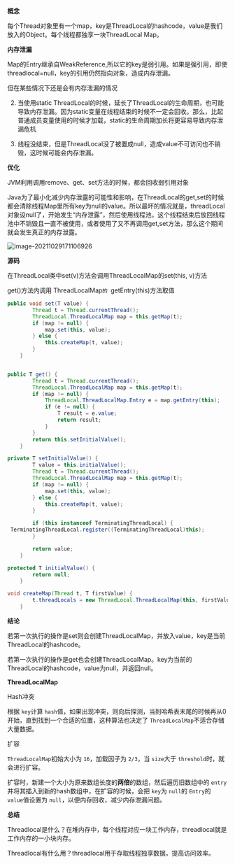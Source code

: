 **概念**

每个Thread对象里有一个map，key是ThreadLocal的hashcode，value是我们放入的Object。每个线程都独享一块ThreadLocal Map。

**内存泄漏**

Map的Entry继承自WeakReference,所以它的key是弱引用。如果是强引用，即使threadlocal=null，key的引用仍然指向对象，造成内存泄漏。

但在某些情况下还是会有内存泄漏的情况

2. 当使用static ThreadLocal的时候，延长了ThreadLocal的生命周期，也可能导致内存泄漏。因为static变量在线程结束的时候不一定会回收。那么，比起普通成员变量使用的时候才加载，static的生命周期加长将更容易导致内存泄漏危机

3. 线程没结束，但是ThreadLocal没了被置成null，造成value不可访问也不销毁，这时候可能会内存泄漏。

**优化**

JVM利用调用remove、get、set方法的时候，都会回收弱引用对象

Java为了最小化减少内存泄露的可能性和影响，在ThreadLocal的get,set的时候都会清除线程Map里所有key为null的value。所以最坏的情况就是，threadLocal对象设null了，开始发生“内存泄露”，然后使用线程池，这个线程结束后放回线程池中不销毁且一直不被使用，或者使用了又不再调用get,set方法，那么这个期间就会发生真正的内存泄露。

![image-20211029171106926](E:\学习笔记\typora\img\image-20211029171106926.png)

**源码**

在ThreadLocal类中set(v)方法会调用ThreadLocalMap的set(this, v)方法

get()方法内调用 ThreadLocalMap`的 `getEntry(this)方法取值

```java
public void set(T value) {
        Thread t = Thread.currentThread();
        ThreadLocal.ThreadLocalMap map = this.getMap(t);
        if (map != null) {
            map.set(this, value);
        } else {
            this.createMap(t, value);
        }
    }


public T get() {
        Thread t = Thread.currentThread();
        ThreadLocal.ThreadLocalMap map = this.getMap(t);
        if (map != null) {
            ThreadLocal.ThreadLocalMap.Entry e = map.getEntry(this);
            if (e != null) {
                T result = e.value;
                return result;
            }
        }
        return this.setInitialValue();
    }

private T setInitialValue() {
        T value = this.initialValue();
        Thread t = Thread.currentThread();
        ThreadLocal.ThreadLocalMap map = this.getMap(t);
        if (map != null) {
            map.set(this, value);
        } else {
            this.createMap(t, value);
        }

        if (this instanceof TerminatingThreadLocal) {
 TerminatingThreadLocal.register((TerminatingThreadLocal)this);
        }

        return value;
    }

protected T initialValue() {
        return null;
    }

void createMap(Thread t, T firstValue) {
        t.threadLocals = new ThreadLocal.ThreadLocalMap(this, firstValue);
    }
```

**结论**

若第一次执行的操作是set则会创建ThreadLocalMap，并放入value，key是当前ThreadLocal的hashcode。

若第一次执行的操作是get也会创建ThreadLocalMap。key为当前的ThreadLocal的hashcode，value为null，并返回null。

**ThreadLocalMap**

Hash冲突

根据 `key`计算 `hash`值，如果出现冲突，则向后探测，当到哈希表末尾的时候再从0开始，直到找到一个合适的位置，这种算法也决定了 `ThreadLocalMap`不适合存储大量数据。

扩容

`ThreadLocalMap`初始大小为 `16`，加载因子为 `2/3`，当 `size`大于 `threshold`时，就会进行扩容。

扩容时，新建一个大小为原来数组长度的**两倍**的数组，然后遍历旧数组中的 `entry`并将其插入到新的hash数组中，在扩容的时候，会把 `key`为 `null`的 `Entry`的 `value`值设置为 `null`，以便内存回收，减少内存泄漏问题。

**总结**

Threadlocal是什么？在堆内存中，每个线程对应一块工作内存，threadlocal就是工作内存的一小块内存。

Threadlocal有什么用？threadlocal用于存取线程独享数据，提高访问效率。